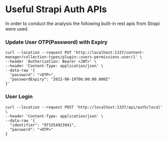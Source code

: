 
# Useful Strapi Auth APIs
In order to conduct the analysis the following built-in rest apis from Strapi were used.

### Update User OTP(Password) with Expiry

```
curl --location --request PUT 'http://localhost:1337/content-manager/collection-types/plugin::users-permissions.user/1' \
--header 'Authorization: Bearer <JWT>' \
--header 'Content-Type: application/json' \
--data-raw '{
  "password": "<OTP>",
  "passwordExpiry": "2022-08-19T06:00:00.000Z"
}'
```
### User Login
```
curl --location --request POST 'http://localhost:1337/api/auth/local' \
--header 'Content-Type: application/json' \
--data-raw '{
  "identifier": "971554923941",
  "password": "<OTP>"
}
```
